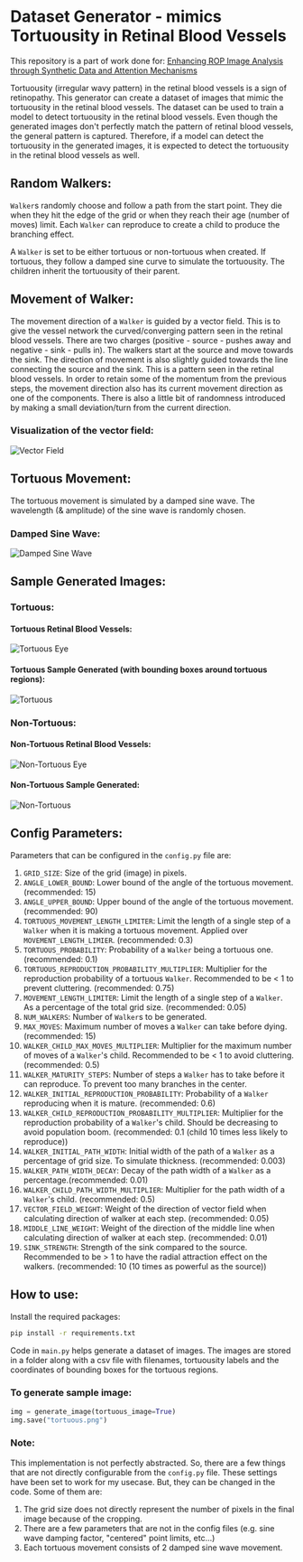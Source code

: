# Dataset Generator - mimics Tortuousity in Retinal Blood Vessels

This repository is a part of work done for: [Enhancing ROP Image Analysis through Synthetic Data and Attention Mechanisms](https://github.com/Mystic-Slice/Enhancing-ROP-Image-Analysis-through-Synthetic-Data-and-Attention-Mechanisms)

Tortuousity (irregular wavy pattern) in the retinal blood vessels is a sign of retinopathy. This generator can create a dataset of images that mimic the tortuousity in the retinal blood vessels. The dataset can be used to train a model to detect tortuousity in the retinal blood vessels. Even though the generated images don't perfectly match the pattern of retinal blood vessels, the general pattern is captured. Therefore, if a model can detect the tortuousity in the generated images, it is expected to detect the tortuousity in the retinal blood vessels as well.

## Random Walkers:

`Walker`s randomly choose and follow a path from the start point. They die when they hit the edge of the grid or when they reach their age (number of moves) limit. Each `Walker` can reproduce to create a child to produce the branching effect.

A `Walker` is set to be either tortuous or non-tortuous when created. If tortuous, they follow a damped sine curve to simulate the tortuousity. The children inherit the tortuousity of their parent.


## Movement of Walker:
The movement direction of a `Walker` is guided by a vector field. This is to give the vessel network the curved/converging pattern seen in the retinal blood vessels. There are two charges (positive - source - pushes away and negative - sink - pulls in). The walkers start at the source and move towards the sink. The direction of movement is also slightly guided towards the line connecting the source and the sink. This is a pattern seen in the retinal blood vessels. In order to retain some of the momentum from the previous steps, the movement direction also has its current movement direction as one of the components. There is also a little bit of randomness introduced by making a small deviation/turn from the current direction.

### Visualization of the vector field:
![Vector Field](sample/vector_field.png)

## Tortuous Movement:
The tortuous movement is simulated by a damped sine wave. The wavelength (& amplitude) of the sine wave is randomly chosen. 

### Damped Sine Wave:
![Damped Sine Wave](sample/damped_sine.png)

## Sample Generated Images:

### Tortuous:
#### Tortuous Retinal Blood Vessels:
![Tortuous Eye](sample/tortuous_eye.png)
#### Tortuous Sample Generated (with bounding boxes around tortuous regions):
![Tortuous](sample/tortuous.png)

### Non-Tortuous:
#### Non-Tortuous Retinal Blood Vessels:
![Non-Tortuous Eye](sample/non_tortuous_eye.png)
#### Non-Tortuous Sample Generated:
![Non-Tortuous](sample/non_tortuous.png)

## Config Parameters:
Parameters that can be configured in the `config.py` file are:
1. `GRID_SIZE`: Size of the grid (image) in pixels.
2. `ANGLE_LOWER_BOUND`: Lower bound of the angle of the tortuous movement. (recommended: 15)
3. `ANGLE_UPPER_BOUND`: Upper bound of the angle of the tortuous movement. (recommended: 90)
4. `TORTUOUS_MOVEMENT_LENGTH_LIMITER`: Limit the length of a single step of a `Walker` when it is making a tortuous movement. Applied over `MOVEMENT_LENGTH_LIMIER`. (recommended: 0.3)
5. `TORTUOUS_PROBABILITY`: Probability of a `Walker` being a tortuous one. (recommended: 0.1)
6. `TORTUOUS_REPRODUCTION_PROBABILITY_MULTIPLIER`: Multiplier for the reproduction probability of a tortuous `Walker`. Recommended to be < 1 to prevent cluttering. (recommended: 0.75)
7. `MOVEMENT_LENGTH_LIMITER`: Limit the length of a single step of a `Walker`. As a percentage of the total grid size. (recommended: 0.05)
8. `NUM_WALKERS`: Number of `Walker`s to be generated.
9. `MAX_MOVES`: Maximum number of moves a `Walker` can take before dying. (recommended: 15)
10. `WALKER_CHILD_MAX_MOVES_MULTIPLIER`: Multiplier for the maximum number of moves of a `Walker`'s child. Recommended to be < 1 to avoid cluttering. (recommended: 0.5)
11. `WALKER_MATURITY_STEPS`: Number of steps a `Walker` has to take before it can reproduce. To prevent too many branches in the center.
12. `WALKER_INITIAL_REPRODUCTION_PROBABILITY`: Probability of a `Walker` reproducing when it is mature. (recommended: 0.6)
13. `WALKER_CHILD_REPRODUCTION_PROBABILITY_MULTIPLIER`: Multiplier for the reproduction probability of a `Walker`'s child. Should be decreasing to avoid population boom. (recommended: 0.1 (child 10 times less likely to reproduce))
14. `WALKER_INITIAL_PATH_WIDTH`: Initial width of the path of a `Walker` as a percentage of grid size. To simulate thickness. (recommended: 0.003)
15. `WALKER_PATH_WIDTH_DECAY`: Decay of the path width of a `Walker` as a percentage.(recommended: 0.01)
16. `WALKER_CHILD_PATH_WIDTH_MULTIPLIER`: Multiplier for the path width of a `Walker`'s child. (recommended: 0.5)
17. `VECTOR_FIELD_WEIGHT`: Weight of the direction of vector field when calculating direction of walker at each step. (recommended: 0.05)
18. `MIDDLE_LINE_WEIGHT`: Weight of the direction of the middle line when calculating direction of walker at each step. (recommended: 0.01)
19. `SINK_STRENGTH`: Strength of the sink compared to the source. Recommended to be > 1 to have the radial attraction effect on the walkers. (recommended: 10 (10 times as powerful as the source))

## How to use:

Install the required packages:
```sh
pip install -r requirements.txt
```

Code in `main.py` helps generate a dataset of images. The images are stored in a folder along with a csv file with filenames, tortuousity labels and the coordinates of bounding boxes for the tortuous regions.

### To generate sample image:
```py
img = generate_image(tortuous_image=True)
img.save("tortuous.png")
```

### Note:
This implementation is not perfectly abstracted. So, there are a few things that are not directly configurable from the `config.py` file. These settings have been set to work for my usecase. But, they can be changed in the code. Some of them are:
1. The grid size does not directly represent the number of pixels in the final image because of the cropping. 
2. There are a few parameters that are not in the config files (e.g. sine wave damping factor, "centered" point limits, etc...)
3. Each tortuous movement consists of 2 damped sine wave movement.
